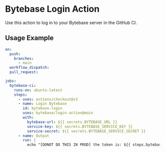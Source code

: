 # Bytebase Login Action

Use this action to log in to your Bytebase server in the GitHub CI.

## Usage Example

```yml
on:
  push:
    branches:
      - main
  workflow_dispatch:
  pull_request:

jobs:
  bytebase-ci:
    runs-on: ubuntu-latest
    steps:
      - uses: actions/checkout@v3
      - name: Login Bytebase
        id: bytebase-login
        uses: bytebase/login-action@main
        with:
          bytebase-url: ${{ secrets.BYTEBASE_URL }}
          service-key: ${{ secrets.BYTEBASE_SERVICE_KEY }}
          service-secret: ${{ secrets.BYTEBASE_SERVICE_SECRET }}
      - name: Output
        run: |
          echo "[DONOT DO THIS IN PROD] the token is: ${{ steps.bytebase-login.outputs.token }}"
```
